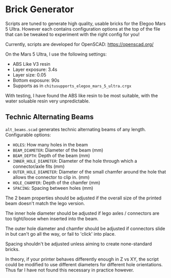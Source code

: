 # Brick Generator

Scripts are tuned to generate high quality, usable bricks for the Elegoo Mars 5 Ultra. However each contains configuration options at the top of the file that can be tweaked to experiment with the right config for you! 

Currently, scripts are developed for OpenSCAD: https://openscad.org/

On the Mars 5 Ultra, I use the following settings:
- ABS Like V3 resin
- Layer exposure: 3.4s
- Layer size: 0.05
- Bottom exposure: 90s
- Supports as in `chitusupports_elegoo_mars_5_ultra.crgx`

With testing, I have found the ABS like resin to be most suitable, with the water soluable resin very unpredictable. 

## Technic Alternating Beams

 `alt_beams.scad` generates technic alternating beams of any length. Configurable options:
 - `HOLES`: How many holes in the beam
 - `BEAM_DIAMETER`: Diameter of the beam (mm)
 - `BEAM_DEPTH`: Depth of the beam (mm)
 - `INNER_HOLE_DIAMETER`: Diameter of the hole through which a connector/axle fits (mm)
 - `OUTER_HOLE_DIAMETER`: Diameter of the small chamfer around the hole that allows the connector to clip in. (mm)
 - `HOLE_CHAMFER`: Depth of the chamfer (mm)
 - `SPACING`: Spacing between holes (mm)

 The 2 beam properties should be adjusted if the overall size of the printed beam doesn't match the lego version.

 The inner hole diameter should be adjusted if lego axles / connectors are too tight/loose when inserted into the beam.

 The outer hole diameter and chamfer should be adjusted if connectors slide in but can't go all the way, or fail to 'click' into place.

 Spacing shouldn't be adjusted unless aiming to create none-standard bricks.

In theory, if your printer behaves differently enough in Z vs XY, the script could be modified to use different diameters for different hole orientations. Thus far I have not found this necessary in practice however.
